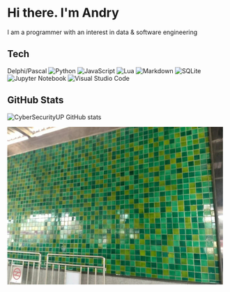 # Hi there. I'm Andry

I am a programmer with an interest in data & software engineering

## Tech

Delphi/Pascal
![Python](https://img.shields.io/badge/python-3670A0?style=for-the-badge&logo=python&logoColor=ffdd54)
![JavaScript](https://img.shields.io/badge/javascript-%23323330.svg?style=for-the-badge&logo=javascript&logoColor=%23F7DF1E)
![Lua](https://img.shields.io/badge/lua-%232C2D72.svg?style=for-the-badge&logo=lua&logoColor=white)
![Markdown](https://img.shields.io/badge/markdown-%23000000.svg?style=for-the-badge&logo=markdown&logoColor=white)
![SQLite](https://img.shields.io/badge/sqlite-%2307405e.svg?style=for-the-badge&logo=sqlite&logoColor=white)
![Jupyter Notebook](https://img.shields.io/badge/jupyter-%23FA0F00.svg?style=for-the-badge&logo=jupyter&logoColor=white)
![Visual Studio Code](https://img.shields.io/badge/Visual%20Studio%20Code-0078d7.svg?style=for-the-badge&logo=visual-studio-code&logoColor=white)

## GitHub Stats

![CyberSecurityUP GitHub stats](https://github-readme-stats.vercel.app/api?username=Andry-Smirnov&theme=dark&hide_border=true&include_all_commits=true&count_private=true)
  
<!--
![Github Stats](https://github-readme-streak-stats.herokuapp.com/?user=Andry-Smirnov&theme=gruvbox_light&hide_border=true&fire=red&sideNums=red)
 
![Github Stats](https://github-readme-stats.vercel.app/api/top-langs/?username=Andry-Smirnov&theme=gruvbox_light&hide_border=false&include_all_commits=true&count_private=true&layout=compact)

[![trophy](https://github-profile-trophy.vercel.app/?username=Andry-Smirnov&margin-w=8)](https://github.com/ryo-ma/github-profile-trophy)

-->

![metro](images/metro-coder.jpg "metro")
